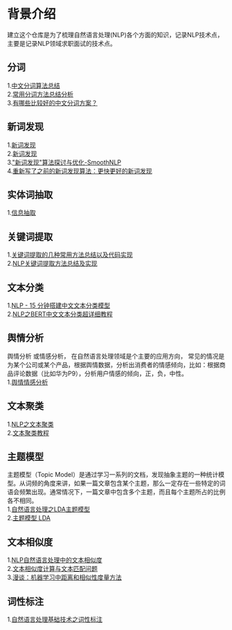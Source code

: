 # 背景介绍
 建立这个仓库是为了梳理自然语言处理(NLP)各个方面的知识，记录NLP技术点，主要是记录NLP领域求职面试的技术点。

## 分词
1.[中文分词算法总结](https://blog.csdn.net/mandagod/article/details/97106717)  
2.[常用分词方法总结分析](https://blog.csdn.net/cuixianpeng/article/details/43234235?utm_medium=distribute.pc_relevant.none-task-blog-BlogCommendFromBaidu-5.control&depth_1-utm_source=distribute.pc_relevant.none-task-blog-BlogCommendFromBaidu-5.control)  
3.[有哪些比较好的中文分词方案？](https://www.zhihu.com/question/19578687/answer/828011367)  

## 新词发现
1.[新词发现](https://zhuanlan.zhihu.com/p/28095072)  
2.[新词发现](https://blog.csdn.net/weixin_43378396/article/details/103848628)  
3.["新词发现"算法探讨与优化-SmoothNLP](https://zhuanlan.zhihu.com/p/80385615)  
4.[重新写了之前的新词发现算法：更快更好的新词发现](https://spaces.ac.cn/archives/6920)  

## 实体词抽取
1.[信息抽取](https://blog.csdn.net/qq_27590277/article/details/106263861)

## 关键词提取
1.[关键词提取的几种常用方法总结以及代码实现](https://www.cnblogs.com/enhaofrank/p/13972754.html)  
2.[NLP关键词提取方法总结及实现](https://blog.csdn.net/asialee_bird/article/details/96454544)

## 文本分类
1.[NLP - 15 分钟搭建中文文本分类模型](https://eliyar.biz/nlp_chinese_text_classification_in_15mins/)  
2.[NLP之BERT中文文本分类超详细教程](https://blog.csdn.net/qq_20989105/article/details/89492442)  

## 舆情分析
舆情分析 或情感分析， 在自然语言处理领域是个主要的应用方向， 常见的情况是为某个公司或某个产品，根据舆情数据，分析出消费者的情感倾向，比如：根据商品评论数据（比如华为P9），分析用户情感的倾向，正，负，中性。  
1.[舆情情感分析](https://www.cnblogs.com/enhaofrank/p/14001021.html)  

## 文本聚类
1.[NLP之文本聚类](https://www.jianshu.com/p/68a6b32913eb?from=singlemessage)  
2.[文本聚类教程](https://blog.csdn.net/xiaoxik/article/details/78742308)

## 主题模型  
主题模型（Topic Model）是通过学习一系列的文档，发现抽象主题的一种统计模型。从词频的角度来讲，如果一篇文章包含某个主题，那么一定存在一些特定的词语会频繁出现。通常情况下，一篇文章中包含多个主题，而且每个主题所占的比例各不相同。  
1.[自然语言处理之LDA主题模型](https://my.oschina.net/u/4589342/blog/4614385)  
2.[主题模型 LDA](https://zhuanlan.zhihu.com/p/76636216)

## 文本相似度  
1.[NLP自然语言处理中的文本相似度](https://blog.csdn.net/sinat_26811377/article/details/100528834)  
2.[文本相似度计算与文本匹配问题](https://blog.csdn.net/sdu_hao/article/details/95958293)  
3.[漫谈：机器学习中距离和相似性度量方法](https://www.cnblogs.com/daniel-D/p/3244718.html)  


## 词性标注
1.[自然语言处理基础技术之词性标注](https://zhuanlan.zhihu.com/p/50817277)
